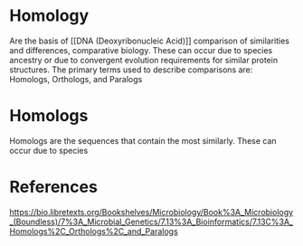 
# Homology
Are the basis of [[DNA (Deoxyribonucleic Acid)]] comparison of similarities and differences, comparative biology. These can occur due to species ancestry or due to convergent evolution requirements for similar protein structures. The primary terms used to describe comparisons are: Homologs, Orthologs, and Paralogs
# Homologs
Homologs are the sequences that contain the most similarly. These can occur due to species 



# References
https://bio.libretexts.org/Bookshelves/Microbiology/Book%3A_Microbiology_(Boundless)/7%3A_Microbial_Genetics/7.13%3A_Bioinformatics/7.13C%3A_Homologs%2C_Orthologs%2C_and_Paralogs